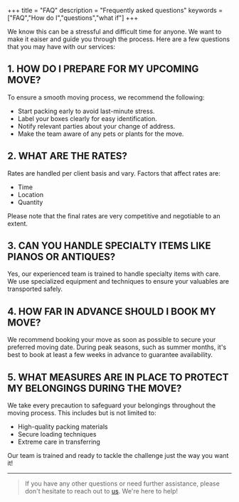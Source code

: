 +++
title = "FAQ"
description = "Frequently asked questions"
keywords = ["FAQ","How do I","questions","what if"]
+++

We know this can be a stressful and difficult time for anyone. We want to make it eaiser and guide you through the process. Here are a few questions that you may have with our services:

## 1. HOW DO I PREPARE FOR MY UPCOMING MOVE?

To ensure a smooth moving process, we recommend the following:

* Start packing early to avoid last-minute stress.
* Label your boxes clearly for easy identification.
* Notify relevant parties about your change of address.
* Make the team aware of any pets or plants for the move.

## 2. WHAT ARE THE RATES?

Rates are handled per client basis and vary. Factors that affect rates are:

* Time
* Location
* Quantity

Please note that the final rates are very competitive and negotiable to an extent.

## 3. CAN YOU HANDLE SPECIALTY ITEMS LIKE PIANOS OR ANTIQUES?

Yes, our experienced team is trained to handle specialty items with care. We use specialized equipment and techniques to ensure your valuables are transported safely.

## 4. HOW FAR IN ADVANCE SHOULD I BOOK MY MOVE?

We recommend booking your move as soon as possible to secure your preferred moving date. During peak seasons, such as summer months, it's best to book at least a few weeks in advance to guarantee availability.

## 5. WHAT MEASURES ARE IN PLACE TO PROTECT MY BELONGINGS DURING THE MOVE?

We take every precaution to safeguard your belongings throughout the moving process. This includes but is not limited to: 

* High-quality packing materials 
* Secure loading techniques
* Extreme care in transferring

Our team is trained and ready to tackle the challenge just the way you want it!

---

> If you have any other questions or need further assistance, please don't hesitate to reach out to [us](/contact). We're here to help!
